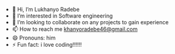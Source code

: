 - 👋 Hi, I’m Lukhanyo Radebe
- 👀 I’m interested in Software engineering
- 💞️ I’m looking to collaborate on any projects to gain experience
- 📫 How to reach me khanyoradebe46@gmail.com
- 😄 Pronouns: him
- ⚡ Fun fact: i love coding!!!!!!

<!---
KH4NY0/KH4NY0 is a ✨ special ✨ repository because its `README.md` (this file) appears on your GitHub profile.
You can click the Preview link to take a look at your changes.
--->

